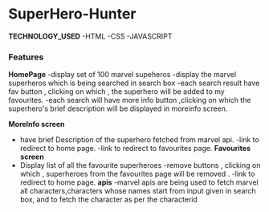 # SuperHero-Hunter

**TECHNOLOGY_USED**
    -HTML
    -CSS
    -JAVASCRIPT

### Features
**HomePage**
   -display set of 100 marvel supeheros
   -display the marvel superheros which is being searched in search box 
   -each search result have fav button , clicking on which , the superhero will be added to my favourites.
   -each search will have more info button ,clicking on which the superhero's brief description will be displayed in moreinfo screen.

**MoreInfo screen**
   - have brief Description of the superhero fetched from marvel api. 
   -link to redirect to home page.
   -link to redirect to favourites page.
**Favourites screen**
   - Display list of all the favourite superheroes
   -remove buttons , clicking on which , superheroes from the favourites page will be removed .
   -link to redirect to home page.
**apis**
  -marvel apis are being used to fetch marvel all characters,characters whose names start from input given in search box, and to fetch  the character as per the characterid 
